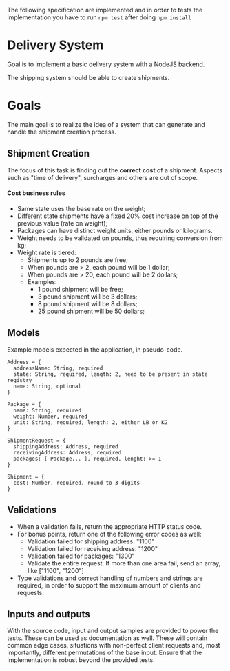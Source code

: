 
The following specification are implemented and in order to tests the implementation you have to run `npm test` after doing `npm install`

# Delivery System
Goal is to implement a basic delivery system with a NodeJS backend.

The shipping system should be able to create shipments.

# Goals
The main goal is to realize the idea of a system that can generate and handle the shipment creation process.

## Shipment Creation
The focus of this task is finding out the **correct cost** of a shipment. Aspects such as "time of delivery", surcharges and others are out of scope.

#### Cost business rules
* Same state uses the base rate on the weight;
* Different state shipments have a fixed 20% cost increase on top of the previous value (rate on weight);
* Packages can have distinct weight units, either pounds or kilograms.
* Weight needs to be validated on pounds, thus requiring conversion from kg;
* Weight rate is tiered:
  * Shipments up to 2 pounds are free;
  * When pounds are > 2, each pound will be 1 dollar;
  * When pounds are > 20, each pound will be 2 dollars;
  * Examples:
      * 1 pound shipment will be free;
      * 3 pound shipment will be 3 dollars;
      * 8 pound shipment will be 8 dollars;
      * 25 pound shipment will be 50 dollars;

## Models
Example models expected in the application, in pseudo-code.
```
Address = {
  addressName: String, required
  state: String, required, length: 2, need to be present in state registry
  name: String, optional
}

Package = {
  name: String, required
  weight: Number, required
  unit: String, required, length: 2, either LB or KG
}

ShipmentRequest = {
  shippingAddress: Address, required
  receivingAddress: Address, required
  packages: [ Package... ], required, lenght: >= 1
}

Shipment = {
  cost: Number, required, round to 3 digits
}
```
## Validations
* When a validation fails, return the appropriate HTTP status code.
* For bonus points, return one of the following error codes as well:
  * Validation failed for shipping address: "1100"
  * Validation failed for receiving address: "1200"
  * Validation failed for packages: "1300"
  * Validate the entire request. If more than one area fail, send an array, like ["1100", "1200"]
* Type validations and correct handling of numbers and strings are required, in order to support the maximum amount of clients and requests. 

## Inputs and outputs
With the source code, input and output samples are provided to power the tests. These can be used as documentation as well.
These will contain common edge cases, situations with non-perfect client requests and, most importantly, different permutations of the base input.
Ensure that the implementation is robust beyond the provided tests.
